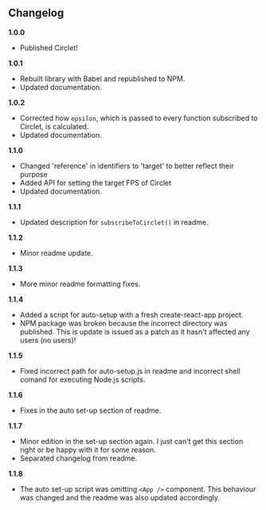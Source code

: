 ## Changelog

**1.0.0**
* Published Circlet!

**1.0.1**
* Rebuilt library with Babel and republished to NPM.
* Updated documentation.

**1.0.2**
* Corrected how `epsilon`, which is passed to every function subscribed to Circlet, is calculated.
* Updated documentation.

**1.1.0**
* Changed 'reference' in identifiers to 'target' to better reflect their purpose
* Added API for setting the target FPS of Circlet
* Updated documentation.

**1.1.1**
* Updated description for `subscribeToCirclet()` in readme.

**1.1.2**
* Minor readme update.

**1.1.3**
* More minor readme formatting fixes.

**1.1.4**
* Added a script for auto-setup with a fresh create-react-app project.
* NPM package was broken because the incorrect directory was published. This is update is issued as a patch as it hasn't affected any users (no users)!

**1.1.5**
* Fixed incorrect path for auto-setup.js in readme and incorrect shell comand for executing Node.js scripts.

**1.1.6**
* Fixes in the auto set-up section of readme.

**1.1.7**
* Minor edition in the set-up section again. I just can't get this section right or be happy with it for some reason.
* Separated changelog from readme.

**1.1.8**
* The auto set-up script was omitting `<App />` component. This behaviour was changed and the readme was also updated accordingly.

